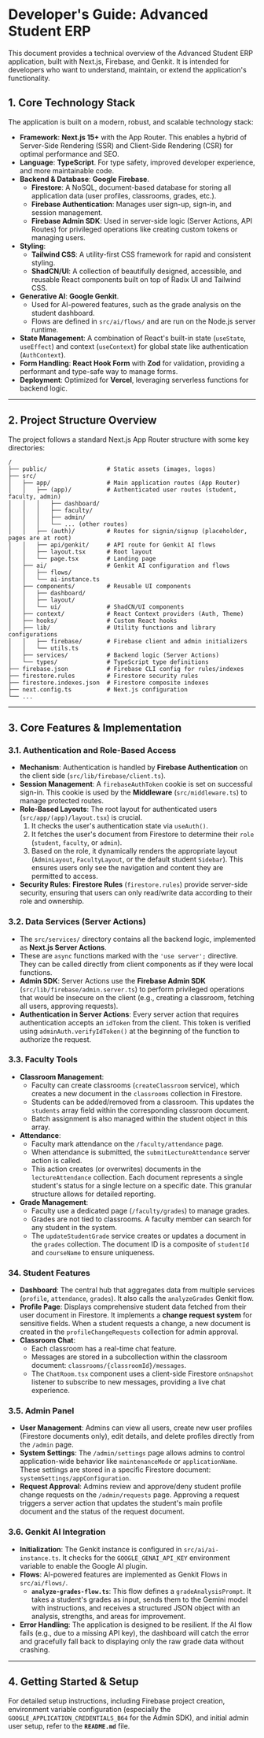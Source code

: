 
# Developer's Guide: Advanced Student ERP

This document provides a technical overview of the Advanced Student ERP application, built with Next.js, Firebase, and Genkit. It is intended for developers who want to understand, maintain, or extend the application's functionality.

## 1. Core Technology Stack

The application is built on a modern, robust, and scalable technology stack:

-   **Framework**: **Next.js 15+** with the App Router. This enables a hybrid of Server-Side Rendering (SSR) and Client-Side Rendering (CSR) for optimal performance and SEO.
-   **Language**: **TypeScript**. For type safety, improved developer experience, and more maintainable code.
-   **Backend & Database**: **Google Firebase**.
    -   **Firestore**: A NoSQL, document-based database for storing all application data (user profiles, classrooms, grades, etc.).
    -   **Firebase Authentication**: Manages user sign-up, sign-in, and session management.
    -   **Firebase Admin SDK**: Used in server-side logic (Server Actions, API Routes) for privileged operations like creating custom tokens or managing users.
-   **Styling**:
    -   **Tailwind CSS**: A utility-first CSS framework for rapid and consistent styling.
    -   **ShadCN/UI**: A collection of beautifully designed, accessible, and reusable React components built on top of Radix UI and Tailwind CSS.
-   **Generative AI**: **Google Genkit**.
    -   Used for AI-powered features, such as the grade analysis on the student dashboard.
    -   Flows are defined in `src/ai/flows/` and are run on the Node.js server runtime.
-   **State Management**: A combination of React's built-in state (`useState`, `useEffect`) and context (`useContext`) for global state like authentication (`AuthContext`).
-   **Form Handling**: **React Hook Form** with **Zod** for validation, providing a performant and type-safe way to manage forms.
-   **Deployment**: Optimized for **Vercel**, leveraging serverless functions for backend logic.

---

## 2. Project Structure Overview

The project follows a standard Next.js App Router structure with some key directories:

```
/
├── public/                 # Static assets (images, logos)
├── src/
│   ├── app/                # Main application routes (App Router)
│   │   ├── (app)/          # Authenticated user routes (student, faculty, admin)
│   │   │   ├── dashboard/
│   │   │   ├── faculty/
│   │   │   ├── admin/
│   │   │   └── ... (other routes)
│   │   ├── (auth)/         # Routes for signin/signup (placeholder, pages are at root)
│   │   ├── api/genkit/     # API route for Genkit AI flows
│   │   ├── layout.tsx      # Root layout
│   │   └── page.tsx        # Landing page
│   ├── ai/                 # Genkit AI configuration and flows
│   │   ├── flows/
│   │   └── ai-instance.ts
│   ├── components/         # Reusable UI components
│   │   ├── dashboard/
│   │   ├── layout/
│   │   └── ui/             # ShadCN/UI components
│   ├── context/            # React Context providers (Auth, Theme)
│   ├── hooks/              # Custom React hooks
│   ├── lib/                # Utility functions and library configurations
│   │   ├── firebase/       # Firebase client and admin initializers
│   │   └── utils.ts
│   ├── services/           # Backend logic (Server Actions)
│   └── types/              # TypeScript type definitions
├── firebase.json           # Firebase CLI config for rules/indexes
├── firestore.rules         # Firestore security rules
├── firestore.indexes.json  # Firestore composite indexes
├── next.config.ts          # Next.js configuration
└── ...
```

---

## 3. Core Features & Implementation

### 3.1. Authentication and Role-Based Access

-   **Mechanism**: Authentication is handled by **Firebase Authentication** on the client side (`src/lib/firebase/client.ts`).
-   **Session Management**: A `firebaseAuthToken` cookie is set on successful sign-in. This cookie is used by the **Middleware** (`src/middleware.ts`) to manage protected routes.
-   **Role-Based Layouts**: The root layout for authenticated users (`src/app/(app)/layout.tsx`) is crucial.
    1.  It checks the user's authentication state via `useAuth()`.
    2.  It fetches the user's document from Firestore to determine their `role` (`student`, `faculty`, or `admin`).
    3.  Based on the role, it dynamically renders the appropriate layout (`AdminLayout`, `FacultyLayout`, or the default student `Sidebar`). This ensures users only see the navigation and content they are permitted to access.
-   **Security Rules**: **Firestore Rules** (`firestore.rules`) provide server-side security, ensuring that users can only read/write data according to their role and ownership.

### 3.2. Data Services (Server Actions)

-   The `src/services/` directory contains all the backend logic, implemented as **Next.js Server Actions**.
-   These are `async` functions marked with the `'use server';` directive. They can be called directly from client components as if they were local functions.
-   **Admin SDK**: Server Actions use the **Firebase Admin SDK** (`src/lib/firebase/admin.server.ts`) to perform privileged operations that would be insecure on the client (e.g., creating a classroom, fetching all users, approving requests).
-   **Authentication in Server Actions**: Every server action that requires authentication accepts an `idToken` from the client. This token is verified using `adminAuth.verifyIdToken()` at the beginning of the function to authorize the request.

### 3.3. Faculty Tools

-   **Classroom Management**:
    -   Faculty can create classrooms (`createClassroom` service), which creates a new document in the `classrooms` collection in Firestore.
    -   Students can be added/removed from a classroom. This updates the `students` array field within the corresponding classroom document.
    -   Batch assignment is also managed within the student object in this array.
-   **Attendance**:
    -   Faculty mark attendance on the `/faculty/attendance` page.
    -   When attendance is submitted, the `submitLectureAttendance` server action is called.
    -   This action creates (or overwrites) documents in the `lectureAttendance` collection. Each document represents a single student's status for a single lecture on a specific date. This granular structure allows for detailed reporting.
-   **Grade Management**:
    -   Faculty use a dedicated page (`/faculty/grades`) to manage grades.
    -   Grades are not tied to classrooms. A faculty member can search for any student in the system.
    -   The `updateStudentGrade` service creates or updates a document in the `grades` collection. The document ID is a composite of `studentId` and `courseName` to ensure uniqueness.

### 34. Student Features

-   **Dashboard**: The central hub that aggregates data from multiple services (`profile`, `attendance`, `grades`). It also calls the `analyzeGrades` Genkit flow.
-   **Profile Page**: Displays comprehensive student data fetched from their user document in Firestore. It implements a **change request system** for sensitive fields. When a student requests a change, a new document is created in the `profileChangeRequests` collection for admin approval.
-   **Classroom Chat**:
    -   Each classroom has a real-time chat feature.
    -   Messages are stored in a subcollection within the classroom document: `classrooms/{classroomId}/messages`.
    -   The `ChatRoom.tsx` component uses a client-side Firestore `onSnapshot` listener to subscribe to new messages, providing a live chat experience.

### 3.5. Admin Panel

-   **User Management**: Admins can view all users, create new user profiles (Firestore documents only), edit details, and delete profiles directly from the `/admin` page.
-   **System Settings**: The `/admin/settings` page allows admins to control application-wide behavior like `maintenanceMode` or `applicationName`. These settings are stored in a specific Firestore document: `systemSettings/appConfiguration`.
-   **Request Approval**: Admins review and approve/deny student profile change requests on the `/admin/requests` page. Approving a request triggers a server action that updates the student's main profile document and the status of the request document.

### 3.6. Genkit AI Integration

-   **Initialization**: The Genkit instance is configured in `src/ai/ai-instance.ts`. It checks for the `GOOGLE_GENAI_API_KEY` environment variable to enable the Google AI plugin.
-   **Flows**: AI-powered features are implemented as Genkit Flows in `src/ai/flows/`.
    -   **`analyze-grades-flow.ts`**: This flow defines a `gradeAnalysisPrompt`. It takes a student's grades as input, sends them to the Gemini model with instructions, and receives a structured JSON object with an analysis, strengths, and areas for improvement.
-   **Error Handling**: The application is designed to be resilient. If the AI flow fails (e.g., due to a missing API key), the dashboard will catch the error and gracefully fall back to displaying only the raw grade data without crashing.

---

## 4. Getting Started & Setup

For detailed setup instructions, including Firebase project creation, environment variable configuration (especially the `GOOGLE_APPLICATION_CREDENTIALS_B64` for the Admin SDK), and initial admin user setup, refer to the **`README.md`** file.
